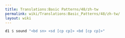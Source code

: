 ```yaml
---
title: Translations:Basic Patterns/48/zh-tw
permalink: wiki/Translations:Basic_Patterns/48/zh-tw/
layout: wiki
---
```


``` Haskell
d1 $ sound "<bd sn> <sd [cp cp]> <bd [cp cp]>"
```
